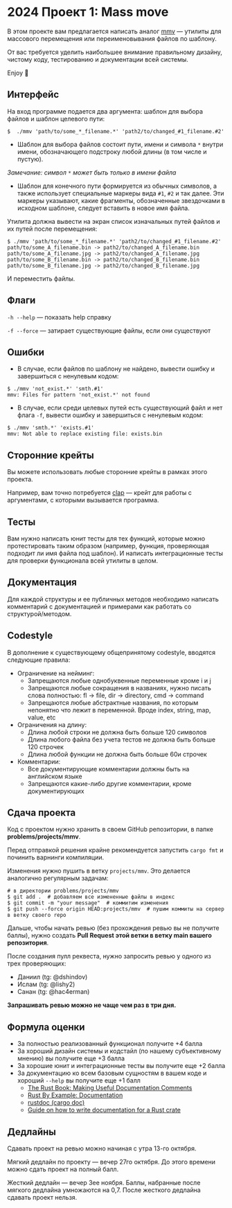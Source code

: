 # 2024 Проект 1: Mass move

В этом проекте вам предлагается написать аналог [mmv](https://manpages.ubuntu.com/manpages/focal/man1/mmv.1.html) — утилиты для массового перемещения или переименовывания файлов по шаблону.

От вас требуется уделить наибольшее внимание правильному дизайну, чистому коду, тестированию и документации всей системы.

Enjoy 🙂

## Интерфейс

На вход программе подается два аргумента: шаблон для выбора файлов и шаблон целевого пути:

```
$  ./mmv 'path/to/some_*_filename.*' 'path2/to/changed_#1_filename.#2'
```

- Шаблон для выбора файлов состоит пути, имени и символа `*` внутри имени, обозначающего подстроку любой длины (в том числе и пустую). 

*Замечание: символ  `*`  может быть только в имени файла*


- Шаблон для конечного пути формируется из обычных символов, а также использует специальные маркеры вида `#1`, `#2` и так далее. Эти маркеры указывают, какие фрагменты, обозначенные звездочками в исходном шаблоне, следует вставить в новое имя файла.


Утилита должна вывести на экран список изначальных путей файлов и их путей после перемещения:
```
$ ./mmv 'path/to/some_*_filename.*' 'path2/to/changed_#1_filename.#2'
path/to/some_A_filename.bin -> path2/to/changed_A_filename.bin
path/to/some_A_filename.jpg -> path2/to/changed_A_filename.jpg
path/to/some_B_filename.bin -> path2/to/changed_B_filename.bin
path/to/some_B_filename.jpg -> path2/to/changed_B_filename.jpg
```
И переместить файлы.

## Флаги

`-h --help` — показать help справку

`-f --force` — затирает существующие файлы, если они существуют

## Ошибки

- В случае, если файлов по шаблону не найдено, вывести ошибку и завершиться с ненулевым кодом:
```
$ ./mmv 'not_exist.*' 'smth.#1'
mmv: Files for pattern 'not_exist.*' not found
```
- В случае, если среди целевых путей есть существующий файл и нет флага `-f`, вывести ошибку и завершиться с ненулевым кодом:
```
$ ./mmv 'smth.*' 'exists.#1'
mmv: Not able to replace existing file: exists.bin
```

## Сторонние крейты

Вы можете использовать любые сторонние крейты в рамках этого проекта.

Например, вам точно потребуется [clap](https://crates.io/crates/clap) — крейт для работы с аргументами, с которыми вызывается программа.

## Тесты

Вам нужно написать юнит тесты для тех функций, которые можно протестировать таким образом (например, функция, проверяющая подходит ли имя файла под шаблон). И написать интеграционные тесты для проверки функционала всей утилиты в целом.

## Документация

Для каждой структуры и ее публичных методов необходимо написать комментарий с документацией и примерами как работать со структурой/методом.

## Codestyle

В дополнение к существующему общепринятому codestyle, вводятся следующие правила:

- Ограничение на нейминг:
  - Запрещаются любые однобуквенные переменные кроме i и j
  - Запрещаются любые сокращения в названиях, нужно писать слова полностью: fl → file, dir → directory, cmd → command
  - Запрещаются любые абстрактные названия, по которым непонятно что лежит в переменной. Вроде index, string, map, value, etc
- Ограничения на длину:
  - Длина любой строки не должна быть больше 120 символов
  - Длина любого файла без учета тестов не должна быть больше 120 строчек
  - Длина любой функции не должна быть больше 60и строчек
- Комментарии:
  - Все документирующие комментарии должны быть на английском языке
  - Запрещаются какие-либо другие комментарии, кроме документирующих

## Сдача проекта

Код с проектом нужно хранить в своем GitHub репозитории, в папке **problems/projects/mmv**.

Перед отправкой решения крайне рекомендуется запустить `cargo fmt` и починить варнинги компиляции.

Изменения нужно пушить в ветку `projects/mmv`. Это делается аналогично регулярным задачам:

```
# в директории problems/projects/mmv
$ git add .  # добавляем все измененные файлы в индекс
$ git commit -m "your message"  # коммитим изменения
$ git push --force origin HEAD:projects/mmv  # пушим коммиты на сервер в ветку своего repo
```

Дальше, чтобы начать ревью (без прохождения ревью вы не получите баллы), нужно создать **Pull Request этой ветки в ветку main вашего репозитория**.

После создания пулл реквеста, нужно запросить ревью у одного из трех проверяющих:
- Даниил (tg: @dshindov)
- Ислам (tg: @lishy2)
- Санан (tg: @hac4erman)

**Запрашивать ревью можно не чаще чем раз в три дня.**

## Формула оценки

- За полностью реализованный функционал получите +4 балла
- За хороший дизайн системы и кодстайл (по нашему субъективному мнению) вы получите еще +3 балла
- За хорошие юнит и интеграционные тесты вы получите еще +2 балла
- За документацию ко всем базовым сущностям в вашем коде и хороший `--help` вы получите еще +1 балл
  - [The Rust Book: Making Useful Documentation Comments](https://doc.rust-lang.org/book/ch14-02-publishing-to-crates-io.html#making-useful-documentation-comments)
  - [Rust By Example: Documentation](https://doc.rust-lang.org/stable/rust-by-example/meta/doc.html)
  - [rustdoc (cargo doc)](https://doc.rust-lang.org/stable/rustdoc/)
  - [Guide on how to write documentation for a Rust crate](https://blog.guillaume-gomez.fr/articles/2020-03-12+Guide+on+how+to+write+documentation+for+a+Rust+crate)

## Дедлайны

Сдавать проект на ревью можно начиная с утра 13-го октября.

Мягкий дедлайн по проекту — вечер 27го октября. До этого времени можно сдать проект на полный балл.

Жесткий дедлайн — вечер 3ее ноября. Баллы, набранные после мягкого дедлайна умножаются на 0,7. После жесткого дедлайна сдавать проект нельзя.
